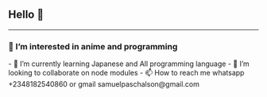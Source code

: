 <b><h2>Hello 👋</h2></b>
<hr>
<h3>👀 I’m interested in anime and programming</h3>
- 🌱 I’m currently learning Japanese and All programming language
- 💞️ I’m looking to collaborate on node modules
- 📫 How to reach me whatsapp +2348182540860 or gmail samuelpaschalson@gmail.com

<!---
SamuelPaschalson/SamuelPaschalson is a ✨ special ✨ repository because its `README.md` (this file) appears on your GitHub profile.
You can click the Preview link to take a look at your changes.
--->

